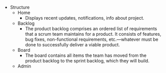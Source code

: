 + Structure
    + Home
        + Displays recent updates, notifications, info about project.
    + Backlog
        + The product backlog comprises an ordered list of requirements that a scrum team maintains for a product. It consists   of features, bug fixes, non-functional requirements, etc.—whatever must be done to successfully deliver a viable       product.
    + Board
        + The board contains all items the team has moved  from the product backlog to the sprint backlog, which they will       build.
    + Admin
